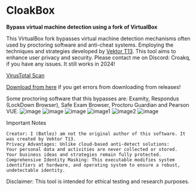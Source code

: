 # CloakBox
**Bypass virtual machine detection using a fork of VirtualBox**

This VirtualBox fork bypasses virtual machine detection mechanisms often used by proctoring software and anti-cheat systems. Employing the techniques and strategies developed by [Vektor T13](https://detect.expert/). This tool aims to enhance user privacy and security. Please contact me on Discord: Croakq, if you have any issues. It still works in 2024!

[VirusTotal Scan](https://www.virustotal.com/gui/file/17ba6063ba20eba0ffc6538609d0cd216e015efd146e6e82e7de33e743cd8905/detection)

[Download from here](https://www.mediafire.com/folder/wyy80hf59kd9r/HiddenVM) if you get errors from downloading from releases!

Some proctoring software that this bypasses are: Examity, Respondus (LockDown Browser), Safe Exam Browser, Proctoru Guardian and Pearson VUE.
![image](https://github.com/Batlez/HiddenVM/assets/63690709/51e1df60-4338-4da9-b5a3-ffe61c054797)
![image](https://github.com/Batlez/HiddenVM/assets/63690709/9f3ae77a-2bea-4824-bf3f-24556fb54045)
![image](https://github.com/Batlez/HiddenVM/assets/63690709/438c960f-f712-4016-8f92-0ad2c731a8bc)
![image1](https://github.com/Batlez/HiddenVM/assets/63690709/17213a48-d6f3-4f82-87ac-2cb2f6f197f4)
![image2](https://github.com/Batlez/HiddenVM/assets/63690709/47acefba-842b-4493-ad16-4709b9039dbc)
![image](https://github.com/Batlez/HiddenVM/assets/63690709/93b09350-86ad-4fb9-966c-ed1f56a12f1e)

Important Notes

    Creator: I (Batlez) am not the original author of this software. It was created by Vektor T13.
    Privacy Advantages: Unlike cloud-based anti-detect solutions:
    Your personal data and activities are never collected or stored.
    Your business ideas and strategies remain fully protected.
    Comprehensive Identity Masking: This executable modifies system identifiers at hardware, and operating system to ensure a robust, undetectable identity.

Disclaimer: This tool is intended for ethical testing and research purposes.

